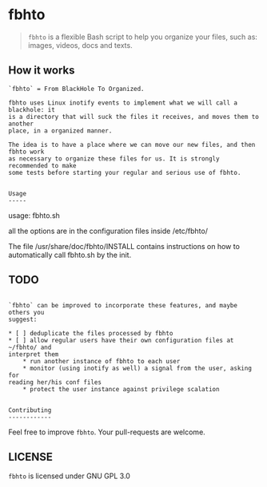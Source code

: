# fbhto

> `fbhto` is a flexible Bash script to help you organize your files, such as:
> images, videos, docs and texts.


How it works
------------
```
`fbhto` = From BlackHole To Organized.

fbhto uses Linux inotify events to implement what we will call a blackhole: it
is a directory that will suck the files it receives, and moves them to another
place, in a organized manner.

The idea is to have a place where we can move our new files, and then fbhto work
as necessary to organize these files for us. It is strongly recommended to make
some tests before starting your regular and serious use of fbhto.


Usage
-----
```
usage: fbhto.sh


all the options are in the configuration files inside
  /etc/fbhto/


The file /usr/share/doc/fbhto/INSTALL contains instructions on how to
automatically call fbhto.sh by the init.


TODO
----
```

`fbhto` can be improved to incorporate these features, and maybe others you
suggest:

* [ ] deduplicate the files processed by fbhto
* [ ] allow regular users have their own configuration files at ~/fbhto/ and
interpret them
    * run another instance of fbhto to each user
    * monitor (using inotify as well) a signal from the user, asking for
reading her/his conf files
    * protect the user instance against privilege scalation


Contributing
------------
```

Feel free to improve `fbhto`. Your pull-requests are welcome.

LICENSE
------

`fbhto` is licensed under GNU GPL 3.0
